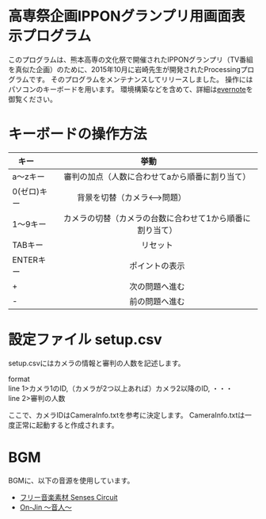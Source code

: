 # 高専祭企画IPPONグランプリ用画面表示プログラム
このプログラムは、熊本高専の文化祭で開催されたIPPONグランプリ（TV番組を真似た企画）のために、2015年10月に岩崎先生が開発されたProcessingプログラムです。
そのプログラムをメンテナンスしてリリースしました。
操作にはパソコンのキーボードを用います。
環境構築などを含めて、詳細は[evernote](https://www.evernote.com/l/Aaivl6OGiCdO8YYh-0l1EWzrv8A7xe2A_0Q)を御覧ください。

# キーボードの操作方法

| キー        | 挙動          | 
| ---------- |:---------------------------------------------:|
|a〜zキー    |審判の加点（人数に合わせてaから順番に割り当て）         |
|0(ゼロ)キー  |背景を切替（カメラ<-->問題）                         |
|1〜9キー    |カメラの切替（カメラの台数に合わせて1から順番に割り当て）  |
|TABキー     |リセット                                           |
|ENTERキー   |ポイントの表示                                     |
|\+         |次の問題へ進む                                    |
|\-         |前の問題へ進む                                    |

# 設定ファイル setup.csv
setup.csvにはカメラの情報と審判の人数を記述します。  

format  
line 1>カメラ1のID,（カメラが2つ以上あれば）カメラ2以降のID, ・・・  
line 2>審判の人数  

ここで、カメラIDはCameraInfo.txtを参考に決定します。
CameraInfo.txtは一度正常に起動すると作成されます。

# BGM
BGMに、以下の音源を使用しています。
+ [フリー音楽素材 Senses Circuit](http://www.senses-circuit.com/)
+ [On-Jin 〜音人〜](http://on-jin.com/)
